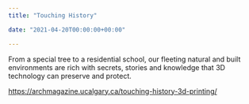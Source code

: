 ```yaml
---
title: "Touching History"

date: "2021-04-20T00:00:00+00:00"

---
```


From a special tree to a residential school, our fleeting natural and built environments are rich with secrets, stories and knowledge that 3D technology can preserve and protect.

https://archmagazine.ucalgary.ca/touching-history-3d-printing/

